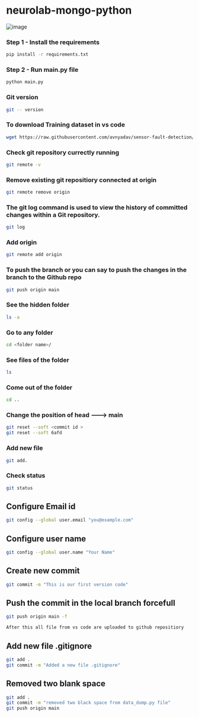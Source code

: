 # neurolab-mongo-python

![image](https://user-images.githubusercontent.com/57321948/196933065-4b16c235-f3b9-4391-9cfe-4affcec87c35.png)

### Step 1 - Install the requirements

```bash
pip install -r requirements.txt
```

### Step 2 - Run main.py file

```bash
python main.py
```

### Git version

```bash
git -- version
```

### To download Training dataset in vs code

```bash
wget https://raw.githubusercontent.com/avnyadav/sensor-fault-detection/main/aps_failure_training_set1.csv
```

### Check git repository currectly running

```bash
git remote -v
```

### Remove existing git repositiory connected at origin

```bash
git remote remove origin
```

### The git log command is used to view the history of committed changes within a Git repository.

```bash
git log
```

### Add origin

```bash
git remote add origin
```

### To push the branch or you can say to push the changes in the branch to the Github repo

```bash
git push origin main
```

### See the hidden folder
```bash
ls -a
```

### Go to any folder
```bash
cd <folder name>/
```

### See files of the folder
```bash
ls
```

### Come out of the folder
```bash
cd ..
```

### Change the position of head ---> main
```bash
git reset --soft <commit id >
git reset --soft 6afd
```

### Add new file
```bash
git add.
```

### Check status
```bash
git status
```

## Configure Email id
```bash
git config --global user.email "you@example.com"
```


## Configure user name
```bash
git config --global user.name "Your Name"
```


## Create new commit
```bash
git commit -m "This is our first version code"
```


## Push the commit in the local branch forcefull
```bash
git push origin main -f

After this all file from vs code are uploaded to github repositiory
```


## Add new file .gitignore
``` bash
git add .
git commit -m "Added a new file .gitignore"
```


## Removed two blank space 
```bash
git add .
git commit -m "removed two black space from data_dump.py file"
git push origin main
```
